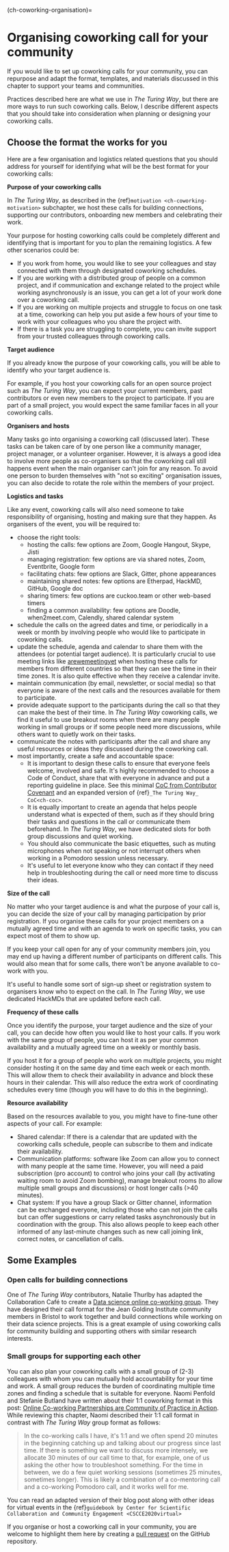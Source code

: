 (ch-coworking-organisation)=
# Organising coworking call for your community

If you would like to set up coworking calls for your community, you can repurpose and adapt the format, templates, and materials discussed in this chapter to support your teams and communities.

Practices described here are what we use in _The Turing Way_, but there are more ways to run such coworking calls.
Below, I describe different aspects that you should take into consideration when planning or designing your coworking calls.

## Choose the format the works for you

Here are a few organisation and logistics related questions that you should address for yourself for identifying what will be the best format for your coworking calls:

**Purpose of your coworking calls**

In _The Turing Way_, as described in the {ref}`motivation <ch-coworking-motivation>` subchapter, we host these calls for building connections, supporting our contributors, onboarding new members and celebrating their work.

Your purpose for hosting coworking calls could be completely different and identifying that is important for you to plan the remaining logistics.
A few other scenarios could be:
  - If you work from home, you would like to see your colleagues and stay connected with them through designated coworking schedules.
  - If you are working with a distributed group of people on a common project, and if communication and exchange related to the project while working asynchronously is an issue, you can get a lot of your work done over a coworking call.
  - If you are working on multiple projects and struggle to focus on one task at a time, coworking can help you put aside a few hours of your time to work with your colleagues who you share the project with.
  - If there is a task you are struggling to complete, you can invite support from your trusted colleagues through coworking calls.

  **Target audience**

  If you already know the purpose of your coworking calls, you will be able to identify who your target audience is.

  For example, if you host your coworking calls for an open source project such as _The Turing Way_, you can expect your current members, past contributors or even new members to the project to participate.
  If you are part of a small project, you would expect the same familiar faces in all your coworking calls.

**Organisers and hosts**

Many tasks go into organising a coworking call (discussed later).
These tasks can be taken care of by one person like a community manager, project manager, or a volunteer organiser.
However, it is always a good idea to involve more people as co-organisers so that the coworking call still happens event when the main organiser can't join for any reason.
To avoid one person to burden themselves with "not so exciting" organisation issues, you can also decide to rotate the role within the members of your project.

**Logistics and tasks**

Like any event, coworking calls will also need someone to take responsibility of organising, hosting and making sure that they happen.
As organisers of the event, you will be required to:
- choose the right tools:
  - hosting the calls: few options are Zoom, Google Hangout, Skype, Jisti
  - managing registration: few options are via shared notes, Zoom, Eventbrite, Google form
  - facilitating chats: few options are Slack, Gitter, phone appearances
  - maintaining shared notes: few options are Etherpad, HackMD, GitHub, Google doc
  - sharing timers: few options are cuckoo.team or other web-based timers
  - finding a common availability: few options are Doodle, when2meet.com, Calendly, shared calendar system
- schedule the calls on the agreed dates and time, or periodically in a week or month by involving people who would like to participate in coworking calls.
- update the schedule, agenda and calendar to share them with the attendees (or potential target audience). It is particularly crucial to use meeting links like [arewemeetingyet](arewemeetingyet.com/) when hosting these calls for members from different countries so that they can see the time in their time zones. It is also quite effective when they receive a calendar invite.
- maintain communication (by email, newsletter, or social media) so that everyone is aware of the next calls and the resources available for them to participate.
- provide adequate support to the participants during the call so that they can make the best of their time. In _The Turing Way_ coworking calls, we find it useful to use breakout rooms when there are many people working in small groups or if some people need more discussions, while others want to quietly work on their tasks.
- communicate the notes with participants after the call and share any useful resources or ideas they discussed during the coworking call.
- most importantly, create a safe and accountable space:
  - It is important to design these calls to ensure that everyone feels welcome, involved and safe. It's highly recommended to choose a Code of Conduct, share that with everyone in advance and put a reporting guideline in place. See this minimal [CoC from Contributor Covenant](https://www.contributor-covenant.org/) and an expanded version of {ref}`_The Turing Way_ CoC<ch-coc>`.
  - It is equally important to create an agenda that helps people understand what is expected of them, such as if they should bring their tasks and questions in the call or communicate them beforehand. In _The Turing Way_, we have dedicated slots for both group discussions and quiet working.
  - You should also communicate the basic etiquettes, such as muting microphones when not speaking or not interrupt others when working in a Pomodoro session unless necessary.
  - It's useful to let everyone know who they can contact if they need help in troubleshooting during the call or need more time to discuss their ideas.

**Size of the call**

No matter who your target audience is and what the purpose of your call is, you can decide the size of your call by managing participation by prior registration.
If you organise these calls for your project members on a mutually agreed time and with an agenda to work on specific tasks, you can expect most of them to show up.

If you keep your call open for any of your community members join, you may end up having a different number of participants on different calls.
This would also mean that for some calls, there won't be anyone available to co-work with you.

It's useful to handle some sort of sign-up sheet or registration system to organisers know who to expect on the call.
In _The Turing Way_, we use dedicated HackMDs that are updated before each call.

**Frequency of these calls**

Once you identify the purpose, your target audience and the size of your call, you can decide how often you would like to host your calls.
If you work with the same group of people, you can host it as per your common availability and a mutually agreed time on a weekly or monthly basis.

If you host it for a group of people who work on multiple projects, you might consider hosting it on the same day and time each week or each month.
This will allow them to check their availability in advance and block these hours in their calendar.
This will also reduce the extra work of coordinating schedules every time (though you will have to do this in the beginning).

**Resource availability**

Based on the resources available to you, you might have to fine-tune other aspects of your call.
For example:
- Shared calendar: If there is a calendar that are updated with the coworking calls schedule, people can subscribe to them and indicate their availability.
- Communication platforms: software like Zoom can allow you to connect with many people at the same time. However, you will need a paid subscription (pro account) to control who joins your call (by activating waiting room to avoid Zoom bombing), manage breakout rooms (to allow multiple small groups and discussions) or host longer calls (>40 minutes).
- Chat system: If you have a group Slack or Gitter channel, information can be exchanged everyone, including those who can not join the calls but can offer suggestions or carry related tasks asynchronously but in coordination with the group.
This also allows people to keep each other informed of any last-minute changes such as new call joining link, correct notes, or cancellation of calls.

## Some Examples

### Open calls for building connections

One of _The Turing Way_ contributors, Natalie Thurlby has adapted the Collaboration Café to create a [Data science online co-working group](http://bristol.ac.uk/golding/ask-jgi/data-science-online-co-working-group/).
They have designed their call format for the Jean Golding Institute community members in Bristol to work together and build connections while working on their data science projects.
This is a great example of using coworking calls for community building and supporting others with similar research interests.

### Small groups for supporting each other

You can also plan your coworking calls with a small group of (2-3) colleagues with whom you can mutually hold accountability for your time and work.
A small group reduces the burden of coordinating multiple time zones and finding a schedule that is suitable for everyone.
Naomi Penfold and Stefanie Butland have written about their 1:1 coworking format in this post: [Online Co-working Partnerships are Community of Practice in Action](https://www.cscce.org/2020/02/04/online-co-working-partnerships-are-community-of-practice-in-action/#more-3009).
While reviewing this chapter, Naomi described their 1:1 call format in contrast with _The Turing Way_ group format as follows:

> In the co-working calls I have, it's 1:1 and we often spend 20 minutes in the beginning catching up and talking about our progress since last time.
If there is something we want to discuss more intensely, we allocate 30 minutes of our call time to that, for example, one of us asking the other how to troubleshoot something.
For the time in between, we do a few quiet working sessions (sometimes 25 minutes, sometimes longer).
This is likely a combination of a co-mentoring call and a co-working Pomodoro call, and it works well for me.

You can read an adapted version of their blog post along with other ideas for virtual events in the {ref}`guidebook by Center for Scientific Collaboration and Community Engagement <CSCCE2020virtual>`

If you organise or host a coworking call in your community, you are welcome to highlight them here by creating a [pull request](https://github.com/alan-turing-institute/the-turing-way/pulls) on the GitHub repository.
